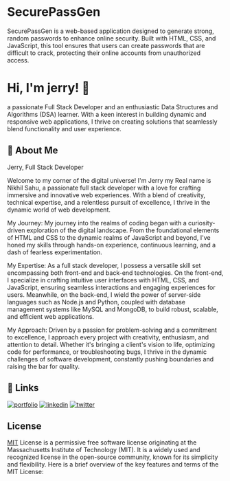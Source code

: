 
# SecurePassGen

SecurePassGen is a web-based application designed to generate strong, random passwords to enhance online security. Built with HTML, CSS, and JavaScript, this tool ensures that users can create passwords that are difficult to crack, protecting their online accounts from unauthorized access.


# Hi, I'm jerry! 👋

a passionate Full Stack Developer and an enthusiastic Data Structures and Algorithms (DSA) learner. With a keen interest in building dynamic and responsive web applications, I thrive on creating solutions that seamlessly blend functionality and user experience.


## 🚀 About Me
Jerry, Full Stack Developer

Welcome to my corner of the digital universe! I'm Jerry my Real name is Nikhil Sahu, a passionate full stack developer with a love for crafting immersive and innovative web experiences. With a blend of creativity, technical expertise, and a relentless pursuit of excellence, I thrive in the dynamic world of web development.

My Journey: My journey into the realms of coding began with a curiosity-driven exploration of the digital landscape. From the foundational elements of HTML and CSS to the dynamic realms of JavaScript and beyond, I've honed my skills through hands-on experience, continuous learning, and a dash of fearless experimentation.

My Expertise: As a full stack developer, I possess a versatile skill set encompassing both front-end and back-end technologies. On the front-end, I specialize in crafting intuitive user interfaces with HTML, CSS, and JavaScript, ensuring seamless interactions and engaging experiences for users. Meanwhile, on the back-end, I wield the power of server-side languages such as Node.js and Python, coupled with database management systems like MySQL and MongoDB, to build robust, scalable, and efficient web applications.

My Approach: Driven by a passion for problem-solving and a commitment to excellence, I approach every project with creativity, enthusiasm, and attention to detail. Whether it's bringing a client's vision to life, optimizing code for performance, or troubleshooting bugs, I thrive in the dynamic challenges of software development, constantly pushing boundaries and raising the bar for quality.

## 🔗 Links
[![portfolio](https://img.shields.io/badge/my_portfolio-000?style=for-the-badge&logo=ko-fi&logoColor=white)](https://jerrysahuportfolio.netlify.app)
[![linkedin](https://img.shields.io/badge/linkedin-0A66C2?style=for-the-badge&logo=linkedin&logoColor=white)](https://www.linkedin.com/in/nikhil-sahu-a0848b306/)
[![twitter](https://img.shields.io/badge/twitter-1DA1F2?style=for-the-badge&logo=twitter&logoColor=white)](https://x.com/brb_jerry)


## License

[MIT](https://choosealicense.com/licenses/mit/)  License is a permissive free software license originating at the Massachusetts Institute of Technology (MIT). It is a widely used and recognized license in the open-source community, known for its simplicity and flexibility. Here is a brief overview of the key features and terms of the MIT License:


